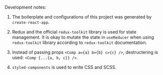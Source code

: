 Development notes:

1. The boilerplate and configurations of this project was generated by `create-react-app`. 

2. Redux and the official `redux-toolkit` library is used for state management.
It is okay to mutate the state in `useReducer` when using `redux-toolkit` library according to `redux-toolkit` documentation.

3. Instead of passing props `<Comp a={a} b={b} c={c} />`, destructering is used: `<Comp {...{a, b, c}} />`.

4. `styled-components` is used to write CSS and SCSS.